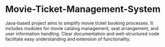 # Movie-Ticket-Management-System
 Java-based project aims to simplify movie ticket booking processes. It includes modules for movie catalog management, seat arrangement, and user information handling. Clear documentation and well-structured code facilitate easy understanding and extension of functionality. 


